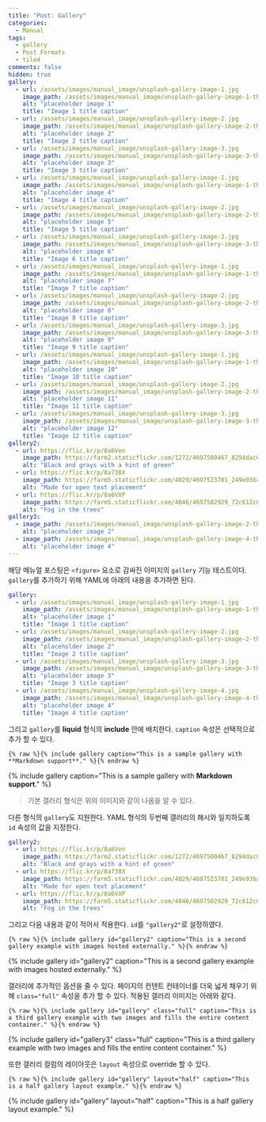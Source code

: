 ```yaml
---
title: "Post: Gallery"
categories:
  - Manual
tags:
  - gallery
  - Post Formats
  - tiled
comments: false
hidden: true
gallery:
  - url: /assets/images/manual_image/unsplash-gallery-image-1.jpg
    image_path: /assets/images/manual_image/unsplash-gallery-image-1-th.jpg
    alt: "placeholder image 1"
    title: "Image 1 title caption"
  - url: /assets/images/manual_image/unsplash-gallery-image-2.jpg
    image_path: /assets/images/manual_image/unsplash-gallery-image-2-th.jpg
    alt: "placeholder image 2"
    title: "Image 2 title caption"
  - url: /assets/images/manual_image/unsplash-gallery-image-3.jpg
    image_path: /assets/images/manual_image/unsplash-gallery-image-3-th.jpg
    alt: "placeholder image 3"
    title: "Image 3 title caption"
  - url: /assets/images/manual_image/unsplash-gallery-image-1.jpg
    image_path: /assets/images/manual_image/unsplash-gallery-image-1-th.jpg
    alt: "placeholder image 4"
    title: "Image 4 title caption"
  - url: /assets/images/manual_image/unsplash-gallery-image-2.jpg
    image_path: /assets/images/manual_image/unsplash-gallery-image-2-th.jpg
    alt: "placeholder image 5"
    title: "Image 5 title caption"
  - url: /assets/images/manual_image/unsplash-gallery-image-3.jpg
    image_path: /assets/images/manual_image/unsplash-gallery-image-3-th.jpg
    alt: "placeholder image 6"
    title: "Image 6 title caption"
  - url: /assets/images/manual_image/unsplash-gallery-image-1.jpg
    image_path: /assets/images/manual_image/unsplash-gallery-image-1-th.jpg
    alt: "placeholder image 7"
    title: "Image 7 title caption"
  - url: /assets/images/manual_image/unsplash-gallery-image-2.jpg
    image_path: /assets/images/manual_image/unsplash-gallery-image-2-th.jpg
    alt: "placeholder image 8"
    title: "Image 8 title caption"
  - url: /assets/images/manual_image/unsplash-gallery-image-3.jpg
    image_path: /assets/images/manual_image/unsplash-gallery-image-3-th.jpg
    alt: "placeholder image 9"
    title: "Image 9 title caption"
  - url: /assets/images/manual_image/unsplash-gallery-image-1.jpg
    image_path: /assets/images/manual_image/unsplash-gallery-image-1-th.jpg
    alt: "placeholder image 10"
    title: "Image 10 title caption"
  - url: /assets/images/manual_image/unsplash-gallery-image-2.jpg
    image_path: /assets/images/manual_image/unsplash-gallery-image-2-th.jpg
    alt: "placeholder image 11"
    title: "Image 11 title caption"
  - url: /assets/images/manual_image/unsplash-gallery-image-3.jpg
    image_path: /assets/images/manual_image/unsplash-gallery-image-3-th.jpg
    alt: "placeholder image 12"
    title: "Image 12 title caption"
gallery2:
  - url: https://flic.kr/p/8a6Ven
    image_path: https://farm2.staticflickr.com/1272/4697500467_8294dac099_q.jpg
    alt: "Black and grays with a hint of green"
  - url: https://flic.kr/p/8a738X
    image_path: https://farm5.staticflickr.com/4029/4697523701_249e93ba23_q.jpg
    alt: "Made for open text placement"
  - url: https://flic.kr/p/8a6VXP
    image_path: https://farm5.staticflickr.com/4046/4697502929_72c612c636_q.jpg
    alt: "Fog in the trees"
gallery3:
  - image_path: /assets/images/manual_image/unsplash-gallery-image-2-th.jpg
    alt: "placeholder image 2"
  - image_path: /assets/images/manual_image/unsplash-gallery-image-4-th.jpg
    alt: "placeholder image 4"
---
```


해당 메뉴얼 포스팅은 `<figure>` 요소로 감싸진 이미지의 `gallery` 기능 테스트이다.
`gallery`를 추가하기 위해 YAML에 아래의 내용을 추가하면 된다.

```yaml
gallery:
  - url: /assets/images/manual_image/unsplash-gallery-image-1.jpg
    image_path: /assets/images/manual_image/unsplash-gallery-image-1-th.jpg
    alt: "placeholder image 1"
    title: "Image 1 title caption"
  - url: /assets/images/manual_image/unsplash-gallery-image-2.jpg
    image_path: /assets/images/manual_image/unsplash-gallery-image-2-th.jpg
    alt: "placeholder image 2"
    title: "Image 2 title caption"
  - url: /assets/images/manual_image/unsplash-gallery-image-3.jpg
    image_path: /assets/images/manual_image/unsplash-gallery-image-3-th.jpg
    alt: "placeholder image 3"
    title: "Image 3 title caption"
  - url: /assets/images/manual_image/unsplash-gallery-image-4.jpg
    image_path: /assets/images/manual_image/unsplash-gallery-image-4-th.jpg
    alt: "placeholder image 4"
    title: "Image 4 title caption"
```

그리고 `gallery`를 **liquid** 형식의 **include** 안에 배치한다. `caption` 속성은 선택적으로 추가 할 수 있다.
```liquid
{% raw %}{% include gallery caption="This is a sample gallery with **Markdown support**." %}{% endraw %}
```

{% include gallery caption="This is a sample gallery with **Markdown support**." %}
> 기본 갤러리 형식은 위의 이미지와 같이 나옴을 알 수 있다.

다른 형식의 `gallery`도 지원한다. YAML 형식의 두번째 갤러리의 해시와 일치하도록 `id` 속성의 값을 지정한다.

```yaml
gallery2:
  - url: https://flic.kr/p/8a6Ven
    image_path: https://farm2.staticflickr.com/1272/4697500467_8294dac099_q.jpg
    alt: "Black and grays with a hint of green"
  - url: https://flic.kr/p/8a738X
    image_path: https://farm5.staticflickr.com/4029/4697523701_249e93ba23_q.jpg
    alt: "Made for open text placement"
  - url: https://flic.kr/p/8a6VXP
    image_path: https://farm5.staticflickr.com/4046/4697502929_72c612c636_q.jpg
    alt: "Fog in the trees"
```

그리고 다음 내용과 같이 적어서 적용한다. `id`를 `"gallery2"`로 설정하였다.

```liquid
{% raw %}{% include gallery id="gallery2" caption="This is a second gallery example with images hosted externally." %}{% endraw %}
```

{% include gallery id="gallery2" caption="This is a second gallery example with images hosted externally." %}

갤러리에 추가적인 옵션을 줄 수 있다. 페이지의 컨텐트 컨테이너를 더욱 넓게 채우기 위해 `class="full"` 속성을 추가 할 수 있다.  적용된 갤러리 이미지는 아래와 같다.

```liquid
{% raw %}{% include gallery id="gallery" class="full" caption="This is a third gallery example with two images and fills the entire content container." %}{% endraw %}
```

{% include gallery id="gallery3" class="full" caption="This is a third gallery example with two images and fills the entire content container." %}

또한 갤러리 컬럼의 레이아웃은 `layout` 속성으로 override 할 수 있다. 

```liquid
{% raw %}{% include gallery id="gallery" layout="half" caption="This is a half gallery layout example." %}{% endraw %}
```

{% include gallery id="gallery" layout="half" caption="This is a half gallery layout example." %}